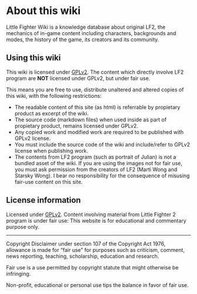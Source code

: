 # About this wiki

Little Fighter Wiki is a knowledge database about original LF2, the mechanics of in-game content including characters, backgrounds and modes, the history of the game, its creators and its community.

## Using this wiki

This wiki is licensed under [GPLv2]. The content which directly involve LF2 program are **NOT** licensed under GPLv2, but under fair use.

This means you are free to use, distribute unaltered and altered copies of this wiki, with the following restrictions:

* The readable content of this site (as html) is referrable by propietary product as excerpt of the wiki. 
* The source code (markdown files) when used inside as part of propietary product, remains licensed under GPLv2.
* Any copied work and modified work are required to be published with GPLv2 license.
* You must include the source code of the wiki and include/refer to GPLv2 license when publishing work.
* The contents from LF2 program (such as portrait of Julian) is not a bundled asset of the wiki. If you are using the images not for fair use, you must ask permission from the creators of LF2 (Marti Wong and Starsky Wong). I bear no responsibility for the consequence of misusing fair-use content on this site.

## License information

Licensed under [GPLv2].
Content involving material from Little Fighter 2 program is under fair use:
This website is for educational and commentary purpose only.

----

Copyright Disclaimer under section 107 of the Copyright Act 1976, allowance is made for “fair use” for purposes such as criticism, comment, news reporting, teaching, scholarship, education and research.

Fair use is a use permitted by copyright statute that might otherwise be infringing. 

Non-profit, educational or personal use tips the balance in favor of fair use. 


[GPLv2]: <https://www.gnu.org/licenses/old-licenses/gpl-2.0.html>
